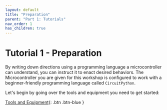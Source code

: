 ```yaml
---
layout: default
title: "Preparation"
parent: "Part 1: Tutorials"
nav_order: 1
has_children: true
---
```


# Tutorial 1 - Preparation

By writing down directions using a programming language a microcontroller can understand, you can instruct it to enact desired behaviors. The Microcontroller you are given for this workshop is configured to work with a beginner-friendly programming language called `CircuitPython`.

Let's begin by going over the tools and equipment you need to get started:

[Tools and Equipment](tools-and-equipment){: .btn .btn-blue }